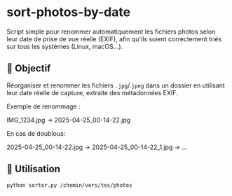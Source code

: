 # sort-photos-by-date

Script simple pour renommer automatiquement les fichiers photos selon leur date de prise de vue réelle (EXIF), afin qu'ils soient correctement triés sur tous les systèmes (Linux, macOS…).


## 🎯 Objectif

Réorganiser et renommer les fichiers `.jpg`/.`jpeg` dans un dossier en utilisant leur date réelle de capture, extraite des métadonnées EXIF.

Exemple de renommage :

IMG_1234.jpg -> 2025-04-25_00-14-22.jpg

En cas de doublous:

2025-04-25_00-14-22.jpg -> 2025-04-25_00-14-22_1.jpg -> ...


## 🚀 Utilisation

```bash
python sorter.py /chemin/vers/tes/photos

